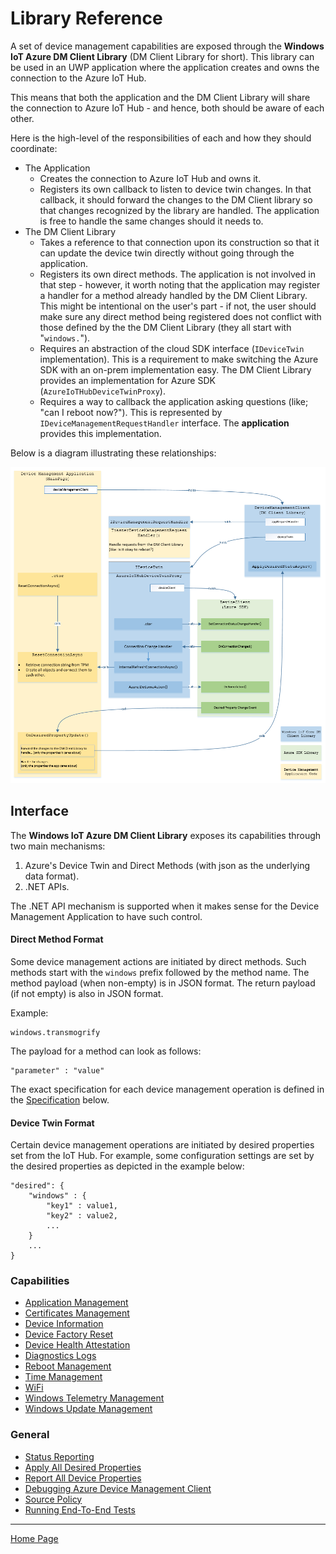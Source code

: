 # Library Reference

A set of device management capabilities are exposed through the **Windows IoT Azure DM Client Library** (DM Client Library for short). This library can be used in an UWP application where the application creates and owns the connection to the Azure IoT Hub.

This means that both the application and the DM Client Library will share the connection to Azure IoT Hub - and hence, both should be aware of each other.

Here is the high-level of the responsibilities of each and how they should coordinate:

- The Application
  - Creates the connection to Azure IoT Hub and owns it.
  - Registers its own callback to listen to device twin changes. In that callback, it should forward the changes to the DM Client library so that changes recognized by the library are handled. The application is free to handle the same changes should it needs to.
- The DM Client Library
  - Takes a reference to that connection upon its construction so that it can update the device twin directly without going through the application.
  - Registers its own direct methods. The application is not involved in that step - however, it worth noting that the application may register a handler for a method already handled by the DM Client Library. This might be intentional on the user's part - if not, the user should make sure any direct method being registered does not conflict with those defined by the the DM Client Library (they all start with "`windows.`").
  - Requires an abstraction of the cloud SDK interface (`IDeviceTwin` implementation). This is a requirement to make switching the Azure SDK with an on-prem implementation easy. The DM Client Library provides an implementation for Azure SDK (`AzureIoTHubDeviceTwinProxy`).
  - Requires a  way to callback the application asking questions (like; "can I reboot now?"). This is represented by `IDeviceManagementRequestHandler` interface. The **application** provides this implementation.

Below is a diagram illustrating these relationships:

<img src="dm-application-anatomy.png"/>

## Interface

The **Windows IoT Azure DM Client Library** exposes its capabilities through two main mechanisms:

1. Azure's Device Twin and Direct Methods (with json as the underlying data format).
2. .NET APIs.

The .NET API mechanism is supported when it makes sense for the Device Management Application to have such control.

#### Direct Method Format

Some device management actions are initiated by direct methods. Such methods start with the `windows` prefix followed by the method name. The method payload (when non-empty) is in JSON format. The return payload (if not empty) is also in JSON format.

Example:

```
windows.transmogrify
```

The payload for a method can look as follows:
```
"parameter" : "value"
```

The exact specification for each device management operation is defined in the [Specification](#specification) below.

#### Device Twin Format

Certain device management operations are initiated by desired properties set from the IoT Hub. For example, some configuration settings are set by the desired properties as depicted in the example below:

```
"desired": {
    "windows" : { 
        "key1" : value1,
        "key2" : value2,
        ...
    }
    ...
}
```

### Capabilities

- [Application Management](application-management.md)
- [Certificates Management](certificate-management.md)
- [Device Information](device-info.md)
- [Device Factory Reset](device-factory-reset.md)
- [Device Health Attestation](device-health-attestation.md)
- [Diagnostics Logs](diagnostic-logs-management.md)
- [Reboot Management](reboot-management.md)
- [Time Management](time-management.md)
- [WiFi](wifi-management.md)
- [Windows Telemetry Management](windows-telemetry-management.md)
- [Windows Update Management](windows-update-management.md)

### General

- [Status Reporting](status-reporting.md)
- [Apply All Desired Properties](apply-all-desired-properties.md)
- [Report All Device Properties](report-all-device-properties.md)
- [Debugging Azure Device Management Client](debugging.md)
- [Source Policy](source-policy.md)
- [Running End-To-End Tests](running-e2e-tests.md)

----

[Home Page](../README.md)
